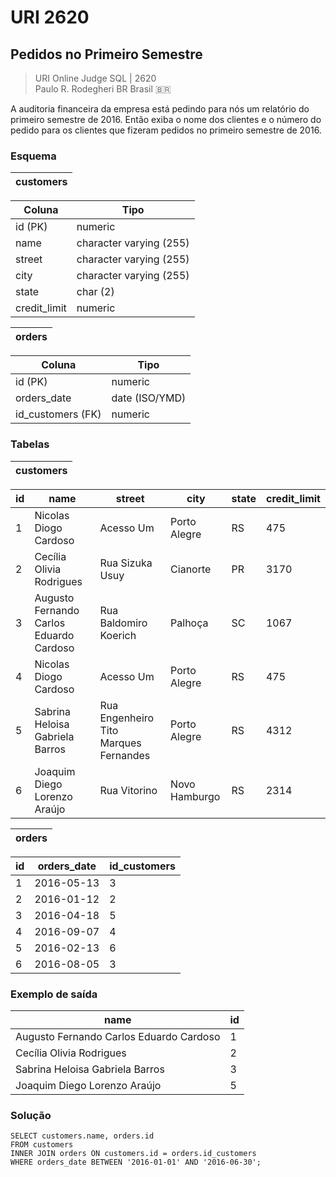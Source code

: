 # URI 2620

## Pedidos no Primeiro Semestre

>URI Online Judge SQL | 2620  
>Paulo R. Rodegheri BR Brasil :brazil:

A auditoria financeira da empresa está pedindo para nós um relatório do primeiro semestre de 2016. Então exiba o nome dos clientes e o número do pedido para os clientes que fizeram pedidos no primeiro semestre de 2016.  

### Esquema

| customers |
| --------- |

| Coluna       | Tipo                    |
| ------------ | ----------------------- |
| id (PK)      | numeric                 |
| name         | character varying (255) |
| street       | character varying (255) |
| city         | character varying (255) |
| state        | char (2)                |
| credit_limit | numeric                 |

| orders |
| ------ |

| Coluna            | Tipo           |
| ----------------- | -------------- |
| id (PK)           | numeric        |
| orders_date       | date (ISO/YMD) |
| id_customers (FK) | numeric        |

### Tabelas

| customers |
| --------- |

| id  | name                                    | street                                | city          | state | credit_limit |
| --- | --------------------------------------- | ------------------------------------- | ------------- | ----- | ------------ |
| 1   | Nicolas Diogo Cardoso                   | Acesso Um                             | Porto Alegre  | RS    | 475          |
| 2   | Cecília Olivia Rodrigues                | Rua Sizuka Usuy                       | Cianorte      | PR    | 3170         |
| 3   | Augusto Fernando Carlos Eduardo Cardoso | Rua Baldomiro Koerich                 | Palhoça       | SC    | 1067         |
| 4   | Nicolas Diogo Cardoso                   | Acesso Um                             | Porto Alegre  | RS    | 475          |
| 5   | Sabrina Heloisa Gabriela Barros         | Rua Engenheiro Tito Marques Fernandes | Porto Alegre  | RS    | 4312         |
| 6   | Joaquim Diego Lorenzo Araújo            | Rua Vitorino                          | Novo Hamburgo | RS    | 2314         |

| orders |
| ------ |

| id  | orders_date | id_customers |
| --- | ----------- | ------------ |
| 1   | 2016-05-13  | 3            |
| 2   | 2016-01-12  | 2            |
| 3   | 2016-04-18  | 5            |
| 4   | 2016-09-07  | 4            |
| 5   | 2016-02-13  | 6            |
| 6   | 2016-08-05  | 3            |

### Exemplo de saída

| name                                    | id  |
| --------------------------------------- | --- |
| Augusto Fernando Carlos Eduardo Cardoso | 1   |
| Cecília Olivia Rodrigues                | 2   |
| Sabrina Heloisa Gabriela Barros         | 3   |
| Joaquim Diego Lorenzo Araújo            | 5   |

### Solução

```"
SELECT customers.name, orders.id
FROM customers
INNER JOIN orders ON customers.id = orders.id_customers 
WHERE orders_date BETWEEN '2016-01-01' AND '2016-06-30';
```
